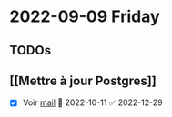 # 2022-09-09 Friday

## TODOs

## [[Mettre à jour Postgres]] 
- [x] Voir [mail](message://<905e3da9-ad04-48e3-b848-6573aacb9a34@notifications.heroku.com>) 📅 2022-10-11 ✅ 2022-12-29
